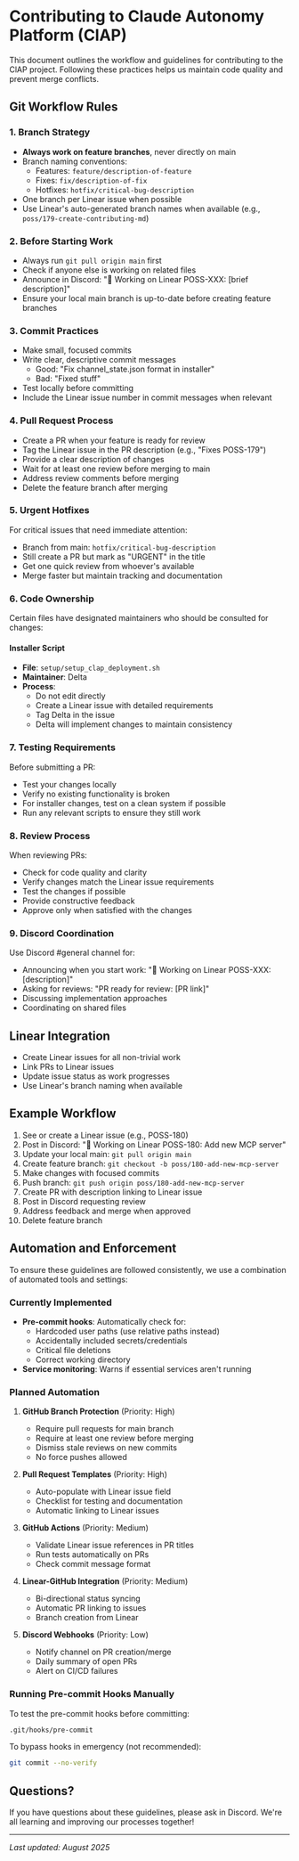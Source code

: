# Contributing to Claude Autonomy Platform (ClAP)

This document outlines the workflow and guidelines for contributing to the ClAP project. Following these practices helps us maintain code quality and prevent merge conflicts.

## Git Workflow Rules

### 1. Branch Strategy

- **Always work on feature branches**, never directly on main
- Branch naming conventions:
  - Features: `feature/description-of-feature`
  - Fixes: `fix/description-of-fix`
  - Hotfixes: `hotfix/critical-bug-description`
- One branch per Linear issue when possible
- Use Linear's auto-generated branch names when available (e.g., `poss/179-create-contributing-md`)

### 2. Before Starting Work

- Always run `git pull origin main` first
- Check if anyone else is working on related files
- Announce in Discord: "🔧 Working on Linear POSS-XXX: [brief description]"
- Ensure your local main branch is up-to-date before creating feature branches

### 3. Commit Practices

- Make small, focused commits
- Write clear, descriptive commit messages
  - Good: "Fix channel_state.json format in installer"
  - Bad: "Fixed stuff"
- Test locally before committing
- Include the Linear issue number in commit messages when relevant

### 4. Pull Request Process

- Create a PR when your feature is ready for review
- Tag the Linear issue in the PR description (e.g., "Fixes POSS-179")
- Provide a clear description of changes
- Wait for at least one review before merging to main
- Address review comments before merging
- Delete the feature branch after merging

### 5. Urgent Hotfixes

For critical issues that need immediate attention:

- Branch from main: `hotfix/critical-bug-description`
- Still create a PR but mark as "URGENT" in the title
- Get one quick review from whoever's available
- Merge faster but maintain tracking and documentation

### 6. Code Ownership

Certain files have designated maintainers who should be consulted for changes:

#### Installer Script
- **File**: `setup/setup_clap_deployment.sh`
- **Maintainer**: Delta
- **Process**: 
  - Do not edit directly
  - Create a Linear issue with detailed requirements
  - Tag Delta in the issue
  - Delta will implement changes to maintain consistency

### 7. Testing Requirements

Before submitting a PR:

- Test your changes locally
- Verify no existing functionality is broken
- For installer changes, test on a clean system if possible
- Run any relevant scripts to ensure they still work

### 8. Review Process

When reviewing PRs:

- Check for code quality and clarity
- Verify changes match the Linear issue requirements
- Test the changes if possible
- Provide constructive feedback
- Approve only when satisfied with the changes

### 9. Discord Coordination

Use Discord #general channel for:

- Announcing when you start work: "🔧 Working on Linear POSS-XXX: [description]"
- Asking for reviews: "PR ready for review: [PR link]"
- Discussing implementation approaches
- Coordinating on shared files

## Linear Integration

- Create Linear issues for all non-trivial work
- Link PRs to Linear issues
- Update issue status as work progresses
- Use Linear's branch naming when available

## Example Workflow

1. See or create a Linear issue (e.g., POSS-180)
2. Post in Discord: "🔧 Working on Linear POSS-180: Add new MCP server"
3. Update your local main: `git pull origin main`
4. Create feature branch: `git checkout -b poss/180-add-new-mcp-server`
5. Make changes with focused commits
6. Push branch: `git push origin poss/180-add-new-mcp-server`
7. Create PR with description linking to Linear issue
8. Post in Discord requesting review
9. Address feedback and merge when approved
10. Delete feature branch

## Automation and Enforcement

To ensure these guidelines are followed consistently, we use a combination of automated tools and settings:

### Currently Implemented

- **Pre-commit hooks**: Automatically check for:
  - Hardcoded user paths (use relative paths instead)
  - Accidentally included secrets/credentials
  - Critical file deletions
  - Correct working directory
- **Service monitoring**: Warns if essential services aren't running

### Planned Automation

1. **GitHub Branch Protection** (Priority: High)
   - Require pull requests for main branch
   - Require at least one review before merging
   - Dismiss stale reviews on new commits
   - No force pushes allowed

2. **Pull Request Templates** (Priority: High)
   - Auto-populate with Linear issue field
   - Checklist for testing and documentation
   - Automatic linking to Linear issues

3. **GitHub Actions** (Priority: Medium)
   - Validate Linear issue references in PR titles
   - Run tests automatically on PRs
   - Check commit message format

4. **Linear-GitHub Integration** (Priority: Medium)
   - Bi-directional status syncing
   - Automatic PR linking to issues
   - Branch creation from Linear

5. **Discord Webhooks** (Priority: Low)
   - Notify channel on PR creation/merge
   - Daily summary of open PRs
   - Alert on CI/CD failures

### Running Pre-commit Hooks Manually

To test the pre-commit hooks before committing:

```bash
.git/hooks/pre-commit
```

To bypass hooks in emergency (not recommended):

```bash
git commit --no-verify
```

## Questions?

If you have questions about these guidelines, please ask in Discord. We're all learning and improving our processes together!

---

*Last updated: August 2025*